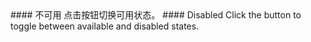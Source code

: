 <cn>
#### 不可用
点击按钮切换可用状态。
</cn>

<us>
#### Disabled
Click the button to toggle between available and disabled states.
</us>
